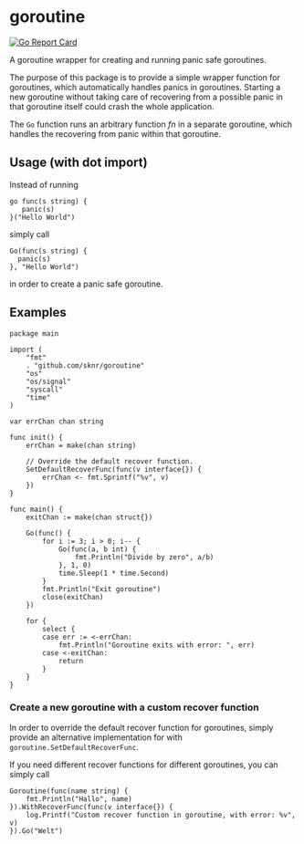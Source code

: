 # goroutine
[![Go Report Card](https://goreportcard.com/badge/github.com/sknr/goroutine)](https://goreportcard.com/report/github.com/sknr/goroutine)

A goroutine wrapper for creating and running panic safe goroutines.

The purpose of this package is to provide a simple wrapper function for goroutines, which automatically handles panics
in goroutines. Starting a new goroutine without taking care of recovering from a possible panic in that goroutine itself
could crash the whole application.

The `Go` function runs an arbitrary function *fn* in a separate goroutine, which handles the recovering from panic
within that goroutine.

## Usage (with dot import)

Instead of running

```
go func(s string) {
   panic(s)
}("Hello World")
```

simply call

```
Go(func(s string) {
  panic(s)
}, "Hello World")
```

in order to create a panic safe goroutine.

## Examples

```
package main

import (
	"fmt"
	. "github.com/sknr/goroutine"
	"os"
	"os/signal"
	"syscall"
	"time"
)

var errChan chan string

func init() {
	errChan = make(chan string)
	
	// Override the default recover function.
	SetDefaultRecoverFunc(func(v interface{}) {
		errChan <- fmt.Sprintf("%v", v)
	})
}

func main() {
	exitChan := make(chan struct{})

	Go(func() {
		for i := 3; i > 0; i-- {
			Go(func(a, b int) {
				fmt.Println("Divide by zero", a/b)
			}, 1, 0)
			time.Sleep(1 * time.Second)
		}
		fmt.Println("Exit goroutine")
		close(exitChan)
	})

	for {
		select {
		case err := <-errChan:
			fmt.Println("Goroutine exits with error: ", err)
		case <-exitChan:
			return
		}
	}
}
```

### Create a new goroutine with a custom recover function

In order to override the default recover function for goroutines, simply provide an alternative implementation for
with `goroutine.SetDefaultRecoverFunc`.

If you need different recover functions for different goroutines, you can simply call

```
Goroutine(func(name string) {
    fmt.Println("Hallo", name)
}).WithRecoverFunc(func(v interface{}) {
    log.Printf("Custom recover function in goroutine, with error: %v", v)
}).Go("Welt")
```
